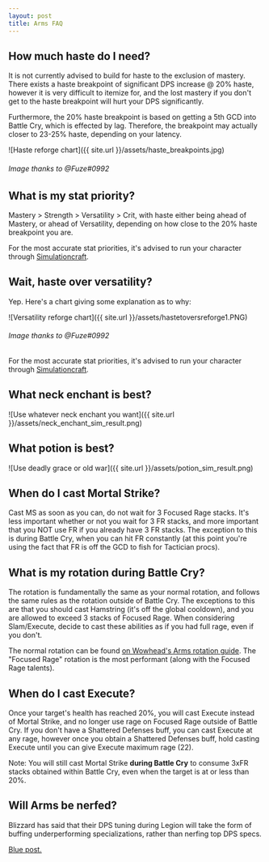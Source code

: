 ```yaml
---
layout: post
title: Arms FAQ
---
```


## How much haste do I need?
It is not currently advised to build for haste to the exclusion of mastery.  There exists a haste breakpoint of significant DPS increase @ 20% haste, however it is very difficult to itemize for, and the lost mastery if you don't get to the haste breakpoint will hurt your DPS significantly.

Furthermore, the 20% haste breakpoint is based on getting a 5th GCD into Battle Cry, which is effected by lag.  Therefore, the breakpoint may actually closer to 23-25% haste, depending on your latency.

![Haste reforge chart]({{ site.url }}/assets/haste_breakpoints.jpg)

###### Image thanks to @Fuze#0992

## What is my stat priority?
Mastery > Strength > Versatility > Crit, with haste either being ahead of Mastery, or ahead of Versatility, depending on how close to the 20% haste breakpoint you are.

For the most accurate stat priorities, it's advised to run your character through [Simulationcraft](http://simulationcraft.org).

## Wait, haste over versatility?

Yep.  Here's a chart giving some explanation as to why:

![Versatility reforge chart]({{ site.url }}/assets/hastetoversreforge1.PNG)

###### Image thanks to @Fuze#0992

For the most accurate stat priorities, it's advised to run your character through [Simulationcraft](http://simulationcraft.org).

## What neck enchant is best?

![Use whatever neck enchant you want]({{ site.url }}/assets/neck_enchant_sim_result.png)

## What potion is best?

![Use deadly grace or old war]({{ site.url }}/assets/potion_sim_result.png)

## When do I cast Mortal Strike?
Cast MS as soon as you can, do not wait for 3 Focused Rage stacks.  It's less important whether or not you wait for 3 FR stacks, and more important that you NOT use FR if you already have 3 FR stacks.  The exception to this is during Battle Cry, when you can hit FR constantly (at this point you're using the fact that FR is off the GCD to fish for Tactician procs).

## What is my rotation during Battle Cry?
The rotation is fundamentally the same as your normal rotation, and follows the same rules as the rotation outside of Battle Cry.  The exceptions to this are that you should cast Hamstring (it's off the global cooldown), and you are allowed to exceed 3 stacks of Focused Rage.  When considering Slam/Execute, decide to cast these abilities as if you had full rage, even if you don't.

The normal rotation can be found [on Wowhead's Arms rotation guide](http://www.wowhead.com/guides/classes/warrior/arms/rotation).  The "Focused Rage" rotation is the most performant (along with the Focused Rage talents).

## When do I cast Execute?
Once your target's health has reached 20%, you will cast Execute instead of Mortal Strike, and no longer use rage on Focused Rage outside of Battle Cry.  If you don't have a Shattered Defenses buff, you can cast Execute at any rage, however once you obtain a Shattered Defenses buff, hold casting Execute until you can give Execute maximum rage (22).

Note: You will still cast Mortal Strike **during Battle Cry** to consume 3xFR stacks obtained within Battle Cry, even when the target is at or less than 20%.

## Will Arms be nerfed?
Blizzard has said that their DPS tuning during Legion will take the form of buffing underperforming specializations, rather than nerfing top DPS specs.

[Blue post.](http://blue.mmo-champion.com/topic/766151-class-balance-update/)
